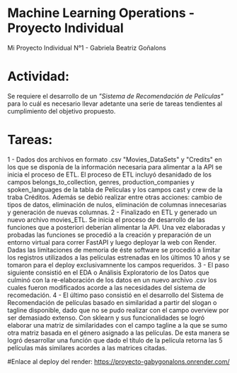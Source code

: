 # Machine Learning Operations - Proyecto Individual
Mi Proyecto Individual N°1 - Gabriela Beatriz Goñalons

# Actividad:
Se requiere el desarrollo de un _"Sistema de Recomendación de Películas"_ para lo cuál es necesario llevar adetante una serie de tareas tendientes al cumplimiento del objetivo propuesto.

# Tareas:
1 - Dados dos archivos en formato .csv "Movies_DataSets" y "Credits" en los que se disponía de la información necesaria para alimentar a la API se inicia el proceso de ETL. El proceso de ETL incluyó desanidado de los campos belongs_to_collection, genres, production_companies y spoken_languages de la tabla de Películas y los campos cast y crew de la traba Créditos. Además se debió realizar entre otras acciones: cambio de tipos de datos, eliminación de nulos, eliminación de columnas innecesarias y generación de nuevas columnas.
2 - Finalizado en ETL y generado un nuevo archivo movies_ETL. Se inicia el proceso de desarrollo de las funciones que a posteriori deberían alimentar la API. Una vez elaboradas y probadas las funciones se procedió a la creación y preparación de un entorno virtual para correr FastAPI y luego deployar la web con Render. Dadas las limitaciones de memoria de éste software se procedió a limitar los registros utilizados a las películas estrenadas en los últimos 10 años y se tomaron para el deploy exclusivamnente los campos requeridos.
3 - El paso siguiente consistió en el EDA o Análisis Exploratorio de los Datos que culminó con la re-elaboración de los datos en un nuevo archivo .csv los cuales fueron modificados acorde a las necesidades del sistema de recomedación.
4 - El último paso consistió en el desarrollo del Sistema de Recomendación de películas basado en similaridad a partir del slogan o tagline disponible, dado que no se pudo realizar con el campo overview por ser demasiado extenso. Con sklearn y sus funcionalidades se logró elaborar una matriz de similaridades con el campo tagline a la que se sumo otra matriz basada en el género asignado a las películas. De esta manera se logró desarrollar una función que dado el título de la película retorna las 5 películas más similares acordes a las matrices citadas.

#Enlace al deploy del render:
https://proyecto-gabygonalons.onrender.com/
